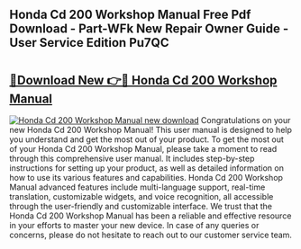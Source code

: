## Honda Cd 200 Workshop Manual Free Pdf Download - Part-WFk New Repair Owner Guide - User Service Edition Pu7QC

# <h2><a href="http://cf20494.oget.top/?id=Honda+Cd+200+Workshop+Manual">🔗Download New 👉🔴 Honda Cd 200 Workshop Manual</a></h2>

[![Honda Cd 200 Workshop Manual new download](https://i.imgur.com/5g1atiW.png)](http://cf20494.oget.top/?id=Honda+Cd+200+Workshop+Manual)
Congratulations on your new Honda Cd 200 Workshop Manual! This user manual is designed to help you understand and get the most out of your product. To get the most out of your Honda Cd 200 Workshop Manual, please take a moment to read through this comprehensive user manual. It includes step-by-step instructions for setting up your product, as well as detailed information on how to use its various features and capabilities. Honda Cd 200 Workshop Manual advanced features include multi-language support, real-time translation, customizable widgets, and voice recognition, all accessible through the user-friendly and customizable interface. We trust that the Honda Cd 200 Workshop Manual has been a reliable and effective resource in your efforts to master your new device. In case of any queries or concerns, please do not hesitate to reach out to our customer service team.
